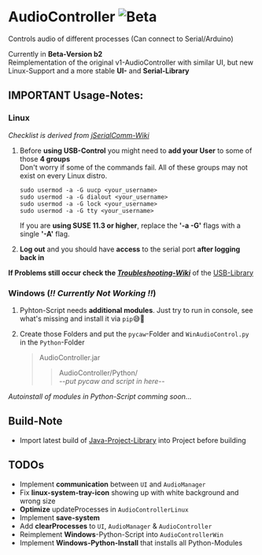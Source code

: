 # AudioController ![Beta](https://img.shields.io/badge/Status-Beta-yellow)
Controls audio of different processes (Can connect to Serial/Arduino)

Currently in **Beta-Version b2**<br>
Reimplementation of the original v1-AudioController with similar UI, but new Linux-Support and a more stable **UI-** and **Serial-Library** 


## IMPORTANT Usage-Notes:

### Linux
*Checklist is derived from [jSerialComm-Wiki](https://github.com/Fazecast/jSerialComm/wiki/Troubleshooting)*

1. Before **using USB-Control** you might need to **add your User** to some of those **4 groups**<br>
   Don't worry if some of the commands fail. All of these groups may not exist on every Linux distro.
    ```shell
    sudo usermod -a -G uucp <your_username>
    sudo usermod -a -G dialout <your_username>
    sudo usermod -a -G lock <your_username>
    sudo usermod -a -G tty <your_username>
    ```
    If you are **using SUSE 11.3 or higher**, replace the **'-a -G'** flags with a single **'-A'** flag.


2. **Log out** and you should have **access** to the serial port **after logging back in**

**If Problems still occur check the [_Troubleshooting-Wiki_](https://github.com/Fazecast/jSerialComm/wiki/Troubleshooting)** of the [USB-Library](https://github.com/Fazecast/jSerialComm)

### Windows (***!! Currently Not Working !!***)



1. Pyhton-Script needs **additional modules**. Just try to run in console, see what's missing and install it via `pip`😅🤦

2. Create those Folders and put the `pycaw`-Folder and `WinAudioControl.py` in the `Python`-Folder
   > AudioController.jar <br>
   > > AudioController/Python/ <br>
   > > *--put pycaw and script in here--*


*Autoinstall of modules in Python-Script comming soon...*


## Build-Note

* Import latest build of [Java-Project-Library](https://github.com/realPaulsen/Java-Project-Library) into Project before building

## TODOs

* Implement **communication** between `UI` and `AudioManager`
* Fix **linux-system-tray-icon** showing up with white background and wrong size
* **Optimize** updateProcesses in `AudioControllerLinux`
* Implement **save-system**
* Add **clearProcesses** to `UI`, `AudioManager` & `AudioController`
* Reimplement **Windows**-Python-Script into `AudioControllerWin`
* Implement **Windows-Python-Install** that installs all Python-Modules
